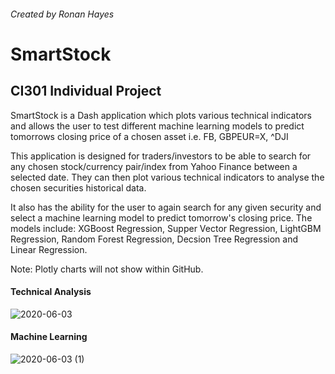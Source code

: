 ###### Created by Ronan Hayes

# SmartStock
## CI301 Individual Project

SmartStock is a Dash application which plots various technical indicators and allows the user to test different machine learning models to predict tomorrows closing price of a chosen asset i.e. FB, GBPEUR=X, ^DJI

This application is designed for traders/investors to be able to search for any chosen stock/currency pair/index from Yahoo Finance between a selected date. They can then plot various technical indicators to analyse the chosen securities historical data.

It also has the ability for the user to again search for any given security and select a machine learning model to predict tomorrow's closing price. The models include: XGBoost Regression, Supper Vector Regression, LightGBM Regression, Random Forest Regression, Decsion Tree Regression and Linear Regression.

Note: Plotly charts will not show within GitHub.

#### Technical Analysis
![2020-06-03](https://user-images.githubusercontent.com/36137958/83671740-16588480-a5cd-11ea-8f04-5ea327a1b960.png)

#### Machine Learning
![2020-06-03 (1)](https://user-images.githubusercontent.com/36137958/83672229-d776fe80-a5cd-11ea-831a-c6da0e3a04d4.png)
